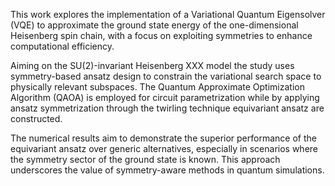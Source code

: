 This work explores the implementation of a Variational Quantum Eigensolver (VQE) to approximate the ground state energy of the one-dimensional Heisenberg spin chain, with a focus on exploiting symmetries to enhance computational efficiency.

Aiming on the SU(2)-invariant Heisenberg XXX model the study uses symmetry-based ansatz design to constrain the variational search space to physically relevant subspaces. The Quantum Approximate Optimization Algorithm (QAOA) is employed for circuit parametrization while by applying ansatz symmetrization through the twirling technique equivariant ansatz are constructed.

The numerical results aim to demonstrate the superior performance of the equivariant ansatz over generic alternatives, especially in scenarios where the symmetry sector of the ground state is known. This approach underscores the value of symmetry-aware methods in quantum simulations.
